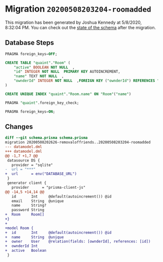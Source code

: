 # Migration `20200508203204-roomadded`

This migration has been generated by Joshua Kennedy at 5/8/2020, 8:32:04 PM.
You can check out the [state of the schema](./schema.prisma) after the migration.

## Database Steps

```sql
PRAGMA foreign_keys=OFF;

CREATE TABLE "quaint"."Room" (
    "active" BOOLEAN NOT NULL  ,
    "id" INTEGER NOT NULL  PRIMARY KEY AUTOINCREMENT,
    "name" TEXT NOT NULL  ,
    "ownderId" INTEGER NOT NULL  ,FOREIGN KEY ("ownderId") REFERENCES "User"("id") ON DELETE CASCADE ON UPDATE CASCADE
) 

CREATE UNIQUE INDEX "quaint"."Room.name" ON "Room"("name")

PRAGMA "quaint".foreign_key_check;

PRAGMA foreign_keys=ON;
```

## Changes

```diff
diff --git schema.prisma schema.prisma
migration 20200508202626-removaloffriends..20200508203204-roomadded
--- datamodel.dml
+++ datamodel.dml
@@ -1,7 +1,7 @@
 datasource DS {
   provider = "sqlite"
-  url = "***"
+  url      = env("DATABASE_URL")
 }
 generator client {
   provider      = "prisma-client-js"
@@ -14,5 +14,14 @@
   id       Int     @default(autoincrement()) @id
   email    String  @unique
   name     String?
   password String
+  Room     Room[]
+}
+
+model Room {
+  id       Int     @default(autoincrement()) @id
+  name     String  @unique
+  owner    User    @relation(fields: [ownderId], references: [id])
+  ownderId Int
+  active   Boolean
 }
```



